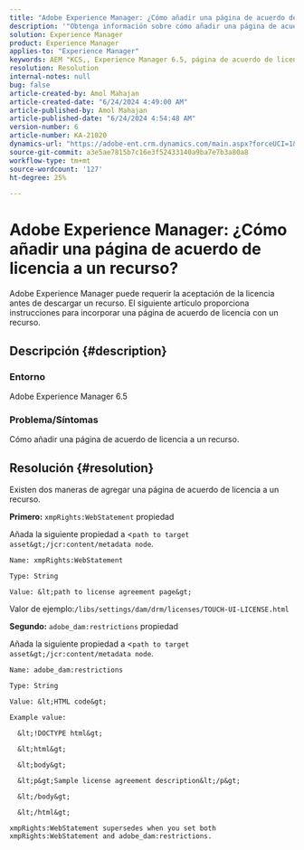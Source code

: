 ```yaml
---
title: "Adobe Experience Manager: ¿Cómo añadir una página de acuerdo de licencia a un recurso?"
description: '"Obtenga información sobre cómo añadir una página de acuerdo de licencia a un recurso en Adobe Experience Manager".'
solution: Experience Manager
product: Experience Manager
applies-to: "Experience Manager"
keywords: AEM "KCS,, Experience Manager 6.5, página de acuerdo de licencia, recurso"
resolution: Resolution
internal-notes: null
bug: false
article-created-by: Amol Mahajan
article-created-date: "6/24/2024 4:49:00 AM"
article-published-by: Amol Mahajan
article-published-date: "6/24/2024 4:54:48 AM"
version-number: 6
article-number: KA-21020
dynamics-url: "https://adobe-ent.crm.dynamics.com/main.aspx?forceUCI=1&pagetype=entityrecord&etn=knowledgearticle&id=1dbc2e12-e531-ef11-8409-6045bd029b18"
source-git-commit: a3e5ae7815b7c16e3f52433140a9ba7e7b3a80a8
workflow-type: tm+mt
source-wordcount: '127'
ht-degree: 25%

---
```


# Adobe Experience Manager: ¿Cómo añadir una página de acuerdo de licencia a un recurso?


Adobe Experience Manager puede requerir la aceptación de la licencia antes de descargar un recurso. El siguiente artículo proporciona instrucciones para incorporar una página de acuerdo de licencia con un recurso.

## Descripción {#description}


### <b>Entorno</b>

Adobe Experience Manager 6.5



### <b>Problema/Síntomas</b>

Cómo añadir una página de acuerdo de licencia a un recurso.


## Resolución {#resolution}


Existen dos maneras de agregar una página de acuerdo de licencia a un recurso.

<b>Primero:</b> `xmpRights:WebStatement` propiedad

Añada la siguiente propiedad a &lt;`path to target asset&gt;/jcr:content/metadata node`.


```
Name: xmpRights:WebStatement

Type: String

Value: &lt;path to license agreement page&gt;
```


Valor de ejemplo:`/libs/settings/dam/drm/licenses/TOUCH-UI-LICENSE.html`

<b>Segundo:</b> `adobe_dam:restrictions` propiedad

Añada la siguiente propiedad a &lt;`path to target asset&gt;/jcr:content/metadata node`.


```
Name: adobe_dam:restrictions

Type: String

Value: &lt;HTML code&gt;
```



```
Example value:

  &lt;!DOCTYPE html&gt;

  &lt;html&gt;

  &lt;body&gt;

  &lt;p&gt;Sample license agreement description&lt;/p&gt;

  &lt;/body&gt;

  &lt;/html&gt; 

xmpRights:WebStatement supersedes when you set both xmpRights:WebStatement and adobe_dam:restrictions.
```



